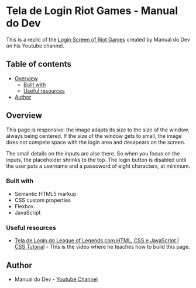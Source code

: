 # Tela de Login Riot Games - Manual do Dev

This is a replic of the [Login Screen of Riot Games](https://wiklyn.github.io/login-screen-riot-games---manual-do-dev/) created by Manual do Dev on his Youtube channel.

## Table of contents

- [Overview](#overview)
  - [Built with](#built-with)
  - [Useful resources](#useful-resources)
- [Author](#author)

## Overview

This page is responsive: the image adapts its size to the size of the window, always being centered. If the size of the window gets to small, the image does not compete space with the login area and desapears on the screen.

The small details on the inputs are alse there. So when you focus on the inputs, the placeholder shrinks to the top. The login button is disabled until the user puts a username and a passoword of eight characters, at minimum.

### Built with

- Semantic HTML5 markup
- CSS custom properties
- Flexbox
- JavaScript

### Useful resources

- [Tela de Login do League of Legends com HTML, CSS e JavaScript | CSS Tutorial](https://youtu.be/NV88N1r2Qkg) - This is the video where he teaches how to build this page.

## Author

- Manual do Dev - [Youtube Channel](https://www.youtube.com/@ManualdoDev/featured)
